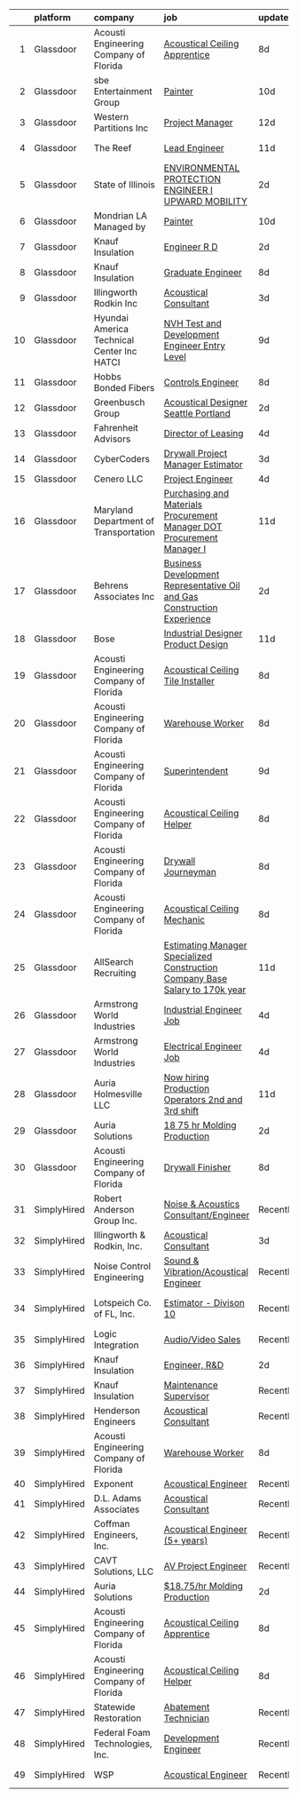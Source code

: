 

|    | platform    | company                                       | job                                                                                                                                                                                                                                                                                                                                                                                                                                                                                                                                                                                                                                                                                                                                                                                                                                                                                                                                                                                                                                                                                                                                                                                                                                                                                                                                                                                                                                        | update_time   | location                         |
|---:|:------------|:----------------------------------------------|:-------------------------------------------------------------------------------------------------------------------------------------------------------------------------------------------------------------------------------------------------------------------------------------------------------------------------------------------------------------------------------------------------------------------------------------------------------------------------------------------------------------------------------------------------------------------------------------------------------------------------------------------------------------------------------------------------------------------------------------------------------------------------------------------------------------------------------------------------------------------------------------------------------------------------------------------------------------------------------------------------------------------------------------------------------------------------------------------------------------------------------------------------------------------------------------------------------------------------------------------------------------------------------------------------------------------------------------------------------------------------------------------------------------------------------------------|:--------------|:---------------------------------|
|  1 | Glassdoor   | Acousti Engineering Company of Florida        | [Acoustical Ceiling Apprentice](https://www.glassdoor.com/partner/jobListing.htm?pos=115&ao=1136043&s=58&guid=00000183bb9327c0944d4fd13331c26b&src=GD_JOB_AD&t=SR&vt=w&ea=1&cs=1_e89ba54d&cb=1665299327251&jobListingId=1008175288702&jrtk=3-0-1getp69v8i16s801-1getp69vpii28800-e91d17ab0ee29802-)                                                                                                                                                                                                                                                                                                                                                                                                                                                                                                                                                                                                                                                                                                                                                                                                                                                                                                                                                                                                                                                                                                                                        | 8d            | West Palm Beach, FL              |
|  2 | Glassdoor   | sbe Entertainment Group                       | [Painter](https://www.glassdoor.com/partner/jobListing.htm?pos=119&ao=1136043&s=58&guid=00000183bb9327c0944d4fd13331c26b&src=GD_JOB_AD&t=SR&vt=w&cs=1_a2cc8811&cb=1665299327251&jobListingId=1008168647445&jrtk=3-0-1getp69v8i16s801-1getp69vpii28800-179a9adc8e4838b7-)                                                                                                                                                                                                                                                                                                                                                                                                                                                                                                                                                                                                                                                                                                                                                                                                                                                                                                                                                                                                                                                                                                                                                                   | 10d           | Los Angeles, CA                  |
|  3 | Glassdoor   | Western Partitions  Inc                       | [Project Manager](https://www.glassdoor.com/partner/jobListing.htm?pos=109&ao=1110586&s=58&guid=00000183bb9327c0944d4fd13331c26b&src=GD_JOB_AD&t=SR&vt=w&cs=1_40f453cc&cb=1665299327251&jobListingId=1008163379986&cpc=9952A63AB06E78AD&jrtk=3-0-1getp69v8i16s801-1getp69vpii28800-92357312e4653041--6NYlbfkN0AZhccrYCUSJlZEde1UnGXnwlG1V9FU8luw-eezWnVYr7gU7tImFviFiW3flIV9CCGPGJUScd9_RMjaFf3KLSSj_3OJmnZT7R-9q3D6jSo-9GhxBKfMv-ftRLSY8ec_5I4U_jwG5s-5uIwh5xnpBWMZOGEOi5fkrqj7ga74zAJd32yF-kV1mZ5f9lGeohZ81sSeKSeY45T9zZAx9ySzSddtiN8EoAZiL987VhiCeRaYCGCiBisYNyD98SG46b4OqEHOmP_DDzBZz6Pox0qykzB1wdXAKYe_q7p1yTqBC-dsh1glh9LQ1UNoBAsGyT6ZqEMOYdw-VSYInuCxLoGj92UFVScVQmKt26oE-g9RPpIsnEY7xIYehhHz7ngUHDqNhXoxkjCXvu7v8pU--zBn1gJjHhV17OXmTetSTz2T8iZf2ndc0SnnmXZjeiuQBKqPtW0%3D)                                                                                                                                                                                                                                                                                                                                                                                                                                                                                                                                                                                                                                                        | 12d           | Las Vegas, NV                    |
|  4 | Glassdoor   | The Reef                                      | [Lead Engineer](https://www.glassdoor.com/partner/jobListing.htm?pos=105&ao=1110586&s=58&guid=00000183bb9327c0944d4fd13331c26b&src=GD_JOB_AD&t=SR&vt=w&ea=1&cs=1_db815806&cb=1665299327250&jobListingId=1008165818449&cpc=8F7BC0C6B9F707AE&jrtk=3-0-1getp69v8i16s801-1getp69vpii28800-bbd1d46c460b081a--6NYlbfkN0CXSQkeGt5T45UmLG5wDtLlu2hmIAgGNz1MLleabOb_DEkTVC6KPNbnwePNHAvUJ1Ooe_AHSULlk5SocMNRQhksmkev_EeExUwfILgLcRtGf83c6JaCHsVZbbQiNL8Bqt3PIPD8enHt0gcYid0jFzVsMRhyUDag67OBFuqHk-jY4LQJnEroUJGto15b69gIjLsB9TXqOcs41ifAQuBgd13f8QFQ7FwsZ_XisoiGnVHh23p3rhy6WaV9tU16pDiiNZNOivGlvYSooqoSKpgjx6PciedbuNYb5sGxhOK6satAO4aZU3hKHXhh8QpX6e2iS9BSByAKY5vl1KG0EwZ3mdVKqcJlghj2b_hfUBJHx75izualYW7qq2Xw1tTxnzWfkC5FJjUl8Y0_0Tw3ISvPq4pI9CnkMhovBgdW5tRA1HQm640FQACFb1TWT73CdgfKU28hu1TfgjRjzPOSNS4U79kM1AqZ3OvcwCgTrwlA3NnGevCvQE78nVONWFCgxuG0GGM%3D)                                                                                                                                                                                                                                                                                                                                                                                                                                                                                                                                                                                     | 11d           | Los Angeles, CA                  |
|  5 | Glassdoor   | State of Illinois                             | [ENVIRONMENTAL PROTECTION ENGINEER I  UPWARD MOBILITY ](https://www.glassdoor.com/partner/jobListing.htm?pos=114&ao=1136043&s=58&guid=00000183bb9327c0944d4fd13331c26b&src=GD_JOB_AD&t=SR&vt=w&cs=1_be7ad3a4&cb=1665299327251&jobListingId=1008190297816&jrtk=3-0-1getp69v8i16s801-1getp69vpii28800-407cba55f848d41b-)                                                                                                                                                                                                                                                                                                                                                                                                                                                                                                                                                                                                                                                                                                                                                                                                                                                                                                                                                                                                                                                                                                                     | 2d            | Springfield, IL                  |
|  6 | Glassdoor   | Mondrian LA  Managed by                       | [Painter](https://www.glassdoor.com/partner/jobListing.htm?pos=122&ao=1136043&s=58&guid=00000183bb9327c0944d4fd13331c26b&src=GD_JOB_AD&t=SR&vt=w&cs=1_9725c7cd&cb=1665299327252&jobListingId=1008168684027&jrtk=3-0-1getp69v8i16s801-1getp69vpii28800-a77a5624c3b2a561-)                                                                                                                                                                                                                                                                                                                                                                                                                                                                                                                                                                                                                                                                                                                                                                                                                                                                                                                                                                                                                                                                                                                                                                   | 10d           | Los Angeles, CA                  |
|  7 | Glassdoor   | Knauf Insulation                              | [Engineer  R D](https://www.glassdoor.com/partner/jobListing.htm?pos=102&ao=1110586&s=58&guid=00000183bb9327c0944d4fd13331c26b&src=GD_JOB_AD&t=SR&vt=w&ea=1&cs=1_ccb621bb&cb=1665299327250&jobListingId=1008188994054&cpc=41F4513DE90102B9&jrtk=3-0-1getp69v8i16s801-1getp69vpii28800-3e7326a677f7fff4--6NYlbfkN0AgCNq5Q9JZmzoW3qRvN8nsjI_K7hzeHLTyl9cbg4zvCuAwJ3I6BceYlWxJTxN8DwVyhQ0Zyk_jBxy7V5RpBhE6ZCBX-aAFuuVa12NKbSiMBcYWNntNGoNgUsMykKBHB3fFk18nH2GZT6Vs07TYRlZ3oZQ5N4Nv_4ie5_wO9l0VtdI3hzLGMrr_fSeSKpFUv_w-K4rKNDfCK1-k-o2hdt-c8BXGjvi0ZtUx60UzBWwIIhwxtCEDzSWGQUz6fCdNQqsNJbblWWXK7o_zzeIXllHXwGdO2OERrbNEo-3sYcQ_9CmuLwD1lxVajgWJcc-qGkelPf_hL6OXTQUf2PtrUYcZTakqAeNcShXfrhdcyKbocfN2URWBSK2LtW6MkPEqvPQUD0OYKRk2g3Sz46tmtwpNUAY5m-6Fyw-XzHbDgN3NekoxH8fzMPSiTuCik75oip__fQPfStd76BinFITVRi39KLn-HnNI5J1lDz42-2JOlFwZTeoF1ZSWsaqf8XHu2gwYc-WXr9bmWQ%3D%3D)                                                                                                                                                                                                                                                                                                                                                                                                                                                                                                                                                                       | 2d            | Shelbyville, IN                  |
|  8 | Glassdoor   | Knauf Insulation                              | [Graduate Engineer](https://www.glassdoor.com/partner/jobListing.htm?pos=125&ao=1136043&s=58&guid=00000183bb9327c0944d4fd13331c26b&src=GD_JOB_AD&t=SR&vt=w&cs=1_7432479f&cb=1665299327252&jobListingId=1008173881530&jrtk=3-0-1getp69v8i16s801-1getp69vpii28800-796c1855e555e207-)                                                                                                                                                                                                                                                                                                                                                                                                                                                                                                                                                                                                                                                                                                                                                                                                                                                                                                                                                                                                                                                                                                                                                         | 8d            | Shasta Lake, CA                  |
|  9 | Glassdoor   | Illingworth   Rodkin  Inc                     | [Acoustical Consultant](https://www.glassdoor.com/partner/jobListing.htm?pos=120&ao=1136043&s=58&guid=00000183bb9327c0944d4fd13331c26b&src=GD_JOB_AD&t=SR&vt=w&ea=1&cs=1_6c6ae410&cb=1665299327251&jobListingId=1008186208345&jrtk=3-0-1getp69v8i16s801-1getp69vpii28800-621e4ad35a828414-)                                                                                                                                                                                                                                                                                                                                                                                                                                                                                                                                                                                                                                                                                                                                                                                                                                                                                                                                                                                                                                                                                                                                                | 3d            | Cotati, CA                       |
| 10 | Glassdoor   | Hyundai America Technical Center  Inc   HATCI | [NVH Test and Development Engineer  Entry Level ](https://www.glassdoor.com/partner/jobListing.htm?pos=128&ao=1136043&s=58&guid=00000183bb9327c0944d4fd13331c26b&src=GD_JOB_AD&t=SR&vt=w&ea=1&cs=1_d4952534&cb=1665299327252&jobListingId=1008172690619&jrtk=3-0-1getp69v8i16s801-1getp69vpii28800-32914a8ec87633a7-)                                                                                                                                                                                                                                                                                                                                                                                                                                                                                                                                                                                                                                                                                                                                                                                                                                                                                                                                                                                                                                                                                                                      | 9d            | Irvine, CA                       |
| 11 | Glassdoor   | Hobbs Bonded Fibers                           | [Controls Engineer](https://www.glassdoor.com/partner/jobListing.htm?pos=101&ao=1110586&s=58&guid=00000183bb9327c0944d4fd13331c26b&src=GD_JOB_AD&t=SR&vt=w&ea=1&cs=1_e5c0d2f7&cb=1665299327250&jobListingId=1008173577907&cpc=79FD7B89A9DB459A&jrtk=3-0-1getp69v8i16s801-1getp69vpii28800-f1685b0ab9c78a31--6NYlbfkN0BHIfC1zsKGIu0R3teaIu8liT7fbRNLaQeDQfcPJweUK7UvDklIW8lY1UVp7Foo4hUTRgncQhd5GoRHcIKAosuaAXc4X6ugByVSc4BNJ7FYwlXYEUDMC16GFqP9iVOzQLkkGGGudUm9ML_-mSQP2R-I2-OX_Bt4unefe6dHFEJPFGD-CLnjywHiserWNtYZ_4wWEWn0jpkENMkBxOtYKWv8b4yFxKNYAG3FgwgSP0YHfd7kp8hMFiOyqLxJfpALAzl_KUMHPV87JRn2o71rbax_5Rfz8Ca-0mOuq0onTMYLnW0yEjxMlAa6SSKW2EuNH2BmIvTb6TQcK9MGeUuWRBGoW2sSRgfj98Mk-PEqGg6TrV0O2i8VOE0l12YBxyxgiGs37GEqH_enVCvPvhiflu3YPH_nwReTbjKha9kCD4CRjPhHpfRzn6YwZysqNINu16s5e7CsKC75FyA3_hiYYwXgrcx8PYuTEV63Od6wRVtPk9QcEhC1OwqHwFbZitCb-SQXDOgw0OEXDzZtkJcAv4YF)                                                                                                                                                                                                                                                                                                                                                                                                                                                                                                                                                               | 8d            | Waco, TX                         |
| 12 | Glassdoor   | Greenbusch Group                              | [Acoustical Designer  Seattle   Portland ](https://www.glassdoor.com/partner/jobListing.htm?pos=116&ao=1136043&s=58&guid=00000183bb9327c0944d4fd13331c26b&src=GD_JOB_AD&t=SR&vt=w&cs=1_772785d4&cb=1665299327251&jobListingId=1008189326951&jrtk=3-0-1getp69v8i16s801-1getp69vpii28800-083d4c2c9b7d3e40-)                                                                                                                                                                                                                                                                                                                                                                                                                                                                                                                                                                                                                                                                                                                                                                                                                                                                                                                                                                                                                                                                                                                                  | 2d            | Seattle, WA                      |
| 13 | Glassdoor   | Fahrenheit Advisors                           | [Director of Leasing](https://www.glassdoor.com/partner/jobListing.htm?pos=104&ao=1110586&s=58&guid=00000183bb9327c0944d4fd13331c26b&src=GD_JOB_AD&t=SR&vt=w&ea=1&cs=1_b639386c&cb=1665299327250&jobListingId=1008183981982&cpc=D24EE3D704DEE7AC&jrtk=3-0-1getp69v8i16s801-1getp69vpii28800-f105ece843b77499--6NYlbfkN0CwjGqOhigleT27TDTfE1Nkh2RUvZY35Ev74XMTfcGCbTc4O2b2DBZ0wSBsh2sUajzqmcOIntxjyxIgOqNxXqpJInYvVo7I9ockoLdfVSFptMiHnEY36afCrX8UOlUjh6R10Erfx70yw0kFnn6vz6sDEencM67IT9PBngXWrhIiMTai6NpHRug9vwCbBuxdFBz5FSBHYx8sH1N7rgwGwW0k4yhuTuCgfIpQPVNW-XnUpaMS7_goA48vcKTbk1r7wzhFwOY9X2a9yTYP0UtvaBbkAOiwtX5DF1KoP4lxlbilGdqpOc4G5elwmPE3Pc9m3hn_218Npd9Vbiy16qdq2Z8CqQy_PNHNHIJTEbB3UtwicdaNElLXzXEiQs3knsRlRWnemMOTH_Fq5apJREoZRebyvh6ebMuwt2AtDxlnhu6oHEm72FeXFqbjv6jPCuRGUB6GP44IlOEP_YJRyuSRXu1e6A88a8zUmkYZEn6kTSuVxoeKkBZjLDKj2LZOD4U3IHcxgM-GKFkkPQ%3D%3D)                                                                                                                                                                                                                                                                                                                                                                                                                                                                                                                                                                 | 4d            | Martinsville, VA                 |
| 14 | Glassdoor   | CyberCoders                                   | [Drywall Project Manager Estimator](https://www.glassdoor.com/partner/jobListing.htm?pos=112&ao=1110586&s=58&guid=00000183bb9327c0944d4fd13331c26b&src=GD_JOB_AD&t=SR&vt=w&ea=1&cs=1_8e565a34&cb=1665299327251&jobListingId=1008187966909&cpc=2CAED5C921A5F994&jrtk=3-0-1getp69v8i16s801-1getp69vpii28800-48d4ac678cf2700b--6NYlbfkN0CpFJQzrgRR8WqXWK1qKKEqALWJw739KlKqr2H-MSI4eoBlI4EFrmor2FYZMP3muM0XWsLqOLc1LU8OScn49bLTZT2AznZNoDqLs2pus3ijwuhGNVoTN9ZYCGq7CsGY8rWouXrKDcHz60Ad3OMuP8uYB0I-9mfdIljhiusRiZy4aoiYDqJjGWfaT1JoviPxBqlfUM0FuMqHNRbrVacqZ0wXV1_O3_iNVE4lDKQbCAYqNL1mLbCzOZrM3k2e7Bhht7EpKmHg0hYRZqgOwmndnmBdbtSQmdGTUby6WMBXfvfRkYoDnM8VCx_6wh20l90vJh6xcGWn-P7TL8WpL-TQtFTn95x8DMXTV8QAC0_tEsicSvZnPvkNPAk3FY8wK_nRE01heinJo6yzJnB-HhbXiT33ySjCfMrNXYubj1Y13gizw_t8a_EOMe5Nk0gEZbdtESlp53wWkkdVWUzGhs7tl_reEovKRjxNj1iudfBZXPNJdbBmEm0JwbjrUJX6OwOpNPfrpeAgLAs4xRuqTuZ38_t9UTzHv8zFzNIrdIKbdYjammMWoW2B82WYGrXh4CZx2G3voJQFHTW1WArJExNO2X8FuNeBXbCtEMLzxS-MqqUl1DGPtYjcGUtPJh5-aHNpnU-N_oNCAy85fco3qCWJddCgl1vJwcl8O80uyOtxgTNnAqf15sbSFJ_nHkqlpxOPqCbAvFUUHvM3nYYnOIwh9PxXP0L7wVIdq9buUSFt0hN3900ASyxAG616ZTiBYGu8jvpYSjqhP0w9QKo9Kezj0lCOT22ZA4teC5tEyachp0aWvDA8I2DzWmHACSZs3QyeLmczztQGbT_2Jzn_-7xaxHYaBT0QI4nH4aeVmaXR9auPqZJYSV2i0fZfoih8-APC-Y8xk9TaBsDxb9EXFNgkr1z1GiIV7Bwtx9zN_nha1jkLb9vOEJkWLnxo-jen8UkBg9xTfsjjTa3xtqBfTwdoe-Q3fZQFQFzaKu0TetFVlOM-yyc9psw4cnMTi8lo253FOQ8qq0iIguQZQAQXnECY8Xv1HzSydlrfxP4%3D) | 3d            | San Diego, CA                    |
| 15 | Glassdoor   | Cenero  LLC                                   | [Project Engineer](https://www.glassdoor.com/partner/jobListing.htm?pos=107&ao=1110586&s=58&guid=00000183bb9327c0944d4fd13331c26b&src=GD_JOB_AD&t=SR&vt=w&ea=1&cs=1_e59143fb&cb=1665299327251&jobListingId=1008183248652&cpc=6193B0C32834B022&jrtk=3-0-1getp69v8i16s801-1getp69vpii28800-e69850c96c47da24--6NYlbfkN0Dyh_9pVTOrbB7_YOS-XjJrOhS2yCgu89DPKXDDWkMHIfVs57qoazPq05j7m-1-fsCVmTpU82kme5pyJ4_HQP-UzgJ2meSKbsBCNEoUg2VStnXhAiPPfr6I78dmyS0E_HL_kFkU4ABjPQgF0qJE5HkW2qOEF3H-lmgrrkQpHk4lXAZlh2uGvN3uIG7i1jww0Np3NJPRkjeHDGYffSvoz0r02rCphWOxjmcZL4N5blQKQCdw__qRBfFTXjAMw-u95h4AnizC2zgunFUVDAAN3GtWeLM-VRRQM4VGfb9XP5V3vw6TsY8WYyc3YwBtzoz_5Q2k0MIK5KyMR0z14eI-zGPz06hkSEPvQB_G4Z303njHQfuU-Qyf6fMeqhXsQsJE5nCjlw9Cz_ZYG25_Rj1X92POny0RRP1Ajh-K_uNrzH6RTJTsflmk1zLGhhYiVq3rPx1i4ScdYfxGSU-0UKLmxYUErZqjkuuKw1WwlpcVM9pfRnb5Fs925unIaLi83aBZdsS7Ie3IQBReLQ%3D%3D)                                                                                                                                                                                                                                                                                                                                                                                                                                                                                                                                                                    | 4d            | Lebanon, NJ                      |
| 16 | Glassdoor   | Maryland Department of Transportation         | [Purchasing and Materials Procurement Manager  DOT Procurement Manager I ](https://www.glassdoor.com/partner/jobListing.htm?pos=127&ao=1136043&s=58&guid=00000183bb9327c0944d4fd13331c26b&src=GD_JOB_AD&t=SR&vt=w&cs=1_0325524d&cb=1665299327252&jobListingId=1008166262988&jrtk=3-0-1getp69v8i16s801-1getp69vpii28800-9a85fd3ead9655ca-)                                                                                                                                                                                                                                                                                                                                                                                                                                                                                                                                                                                                                                                                                                                                                                                                                                                                                                                                                                                                                                                                                                  | 11d           | United States                    |
| 17 | Glassdoor   | Behrens   Associates Inc                      | [Business Development Representative   Oil and Gas Construction Experience](https://www.glassdoor.com/partner/jobListing.htm?pos=103&ao=1110586&s=58&guid=00000183bb9327c0944d4fd13331c26b&src=GD_JOB_AD&t=SR&vt=w&ea=1&cs=1_7e84fbc6&cb=1665299327250&jobListingId=1008189381542&cpc=3E251C7E648E8D76&jrtk=3-0-1getp69v8i16s801-1getp69vpii28800-6bd62d9863586743--6NYlbfkN0A1Hx1H8Z_ZGf51L8iwGP-htVtHzPykBAmnYM3BEYS-BjjwICEKZDygGsW5fNPTqNgQbUIQAwvzRfNKxUDTSHRuKABvJjLdXHaDSvvodXQKF_8aTCa9aBEeCN7ONcotCbvMOaM9sftVEmeSTOjHFihBfsQCnb517Nv30W9hjZUON143qFtbvTo6qhvOW-fJ8hZS_HyIZDY5U1nsitTbNO12G2_vbEbUNU33CCOuK8dm8J41bTiGXPa5_lkB7rJlNL4erGu_k4xAAvUWA1dC1zbK1FUjtGECKbE5rfHUhA1DNni5VPzBFlY_b3SjLwFenxNOrS1g-tOzFMEUdOThJy5iUTpW8Vwa8BwZoKK3l2t9tEoa5gPMPlT5NRgHy9pgC7jVtAZBx3APWSssNn1DDRY2u3zwXzyZVbXZtqza0VOZDjIw9LA5nSCPp6l4QGQy4q5sRnsg_PVkcAXKy7Tp1eIdJvygFjYK3Hi-KJZkZecSeVMiNKdcilKRXbnGSZiXxoAD4yHL2ngHoX3KEDjBMnWM)                                                                                                                                                                                                                                                                                                                                                                                                                                                                                                       | 2d            | Longmont, CO                     |
| 18 | Glassdoor   | Bose                                          | [Industrial Designer   Product Design](https://www.glassdoor.com/partner/jobListing.htm?pos=113&ao=1136043&s=58&guid=00000183bb9327c0944d4fd13331c26b&src=GD_JOB_AD&t=SR&vt=w&cs=1_2b0d0bbb&cb=1665299327251&jobListingId=1008165078786&jrtk=3-0-1getp69v8i16s801-1getp69vpii28800-10650a6c080598d6-)                                                                                                                                                                                                                                                                                                                                                                                                                                                                                                                                                                                                                                                                                                                                                                                                                                                                                                                                                                                                                                                                                                                                      | 11d           | Framingham, MA                   |
| 19 | Glassdoor   | Acousti Engineering Company of Florida        | [Acoustical Ceiling Tile Installer](https://www.glassdoor.com/partner/jobListing.htm?pos=126&ao=1136043&s=58&guid=00000183bb9327c0944d4fd13331c26b&src=GD_JOB_AD&t=SR&vt=w&ea=1&cs=1_ee112747&cb=1665299327252&jobListingId=1008175288730&jrtk=3-0-1getp69v8i16s801-1getp69vpii28800-fcda9dd87811eae8-)                                                                                                                                                                                                                                                                                                                                                                                                                                                                                                                                                                                                                                                                                                                                                                                                                                                                                                                                                                                                                                                                                                                                    | 8d            | West Palm Beach, FL              |
| 20 | Glassdoor   | Acousti Engineering Company of Florida        | [Warehouse Worker](https://www.glassdoor.com/partner/jobListing.htm?pos=123&ao=1136043&s=58&guid=00000183bb9327c0944d4fd13331c26b&src=GD_JOB_AD&t=SR&vt=w&ea=1&cs=1_27724201&cb=1665299327252&jobListingId=1008174937984&jrtk=3-0-1getp69v8i16s801-1getp69vpii28800-c5cb6c0ec3ad63fc-)                                                                                                                                                                                                                                                                                                                                                                                                                                                                                                                                                                                                                                                                                                                                                                                                                                                                                                                                                                                                                                                                                                                                                     | 8d            | Rockledge, FL                    |
| 21 | Glassdoor   | Acousti Engineering Company of Florida        | [Superintendent](https://www.glassdoor.com/partner/jobListing.htm?pos=121&ao=1136043&s=58&guid=00000183bb9327c0944d4fd13331c26b&src=GD_JOB_AD&t=SR&vt=w&ea=1&cs=1_2bf95e45&cb=1665299327251&jobListingId=1008171588101&jrtk=3-0-1getp69v8i16s801-1getp69vpii28800-3449c3b8254a67ee-)                                                                                                                                                                                                                                                                                                                                                                                                                                                                                                                                                                                                                                                                                                                                                                                                                                                                                                                                                                                                                                                                                                                                                       | 9d            | Miami, FL                        |
| 22 | Glassdoor   | Acousti Engineering Company of Florida        | [Acoustical Ceiling Helper](https://www.glassdoor.com/partner/jobListing.htm?pos=117&ao=1136043&s=58&guid=00000183bb9327c0944d4fd13331c26b&src=GD_JOB_AD&t=SR&vt=w&ea=1&cs=1_f0d802a5&cb=1665299327251&jobListingId=1008174938016&jrtk=3-0-1getp69v8i16s801-1getp69vpii28800-72e1fdc3bbb343a1-)                                                                                                                                                                                                                                                                                                                                                                                                                                                                                                                                                                                                                                                                                                                                                                                                                                                                                                                                                                                                                                                                                                                                            | 8d            | Rockledge, FL                    |
| 23 | Glassdoor   | Acousti Engineering Company of Florida        | [Drywall Journeyman](https://www.glassdoor.com/partner/jobListing.htm?pos=129&ao=1136043&s=58&guid=00000183bb9327c0944d4fd13331c26b&src=GD_JOB_AD&t=SR&vt=w&ea=1&cs=1_077ac5db&cb=1665299327252&jobListingId=1008175288690&jrtk=3-0-1getp69v8i16s801-1getp69vpii28800-388a8ccfa4b6b5e9-)                                                                                                                                                                                                                                                                                                                                                                                                                                                                                                                                                                                                                                                                                                                                                                                                                                                                                                                                                                                                                                                                                                                                                   | 8d            | Alachua, FL                      |
| 24 | Glassdoor   | Acousti Engineering Company of Florida        | [Acoustical Ceiling Mechanic](https://www.glassdoor.com/partner/jobListing.htm?pos=118&ao=1136043&s=58&guid=00000183bb9327c0944d4fd13331c26b&src=GD_JOB_AD&t=SR&vt=w&ea=1&cs=1_fdedb992&cb=1665299327251&jobListingId=1008174320165&jrtk=3-0-1getp69v8i16s801-1getp69vpii28800-a9fa520409dceea8-)                                                                                                                                                                                                                                                                                                                                                                                                                                                                                                                                                                                                                                                                                                                                                                                                                                                                                                                                                                                                                                                                                                                                          | 8d            | Charlotte, NC                    |
| 25 | Glassdoor   | AllSearch Recruiting                          | [Estimating Manager   Specialized Construction Company   Base Salary to 170k year](https://www.glassdoor.com/partner/jobListing.htm?pos=111&ao=1110586&s=58&guid=00000183bb9327c0944d4fd13331c26b&src=GD_JOB_AD&t=SR&vt=w&ea=1&cs=1_a515cd5b&cb=1665299327251&jobListingId=1008165876702&cpc=7F6F94E2229B3AB5&jrtk=3-0-1getp69v8i16s801-1getp69vpii28800-a729538064656a34--6NYlbfkN0BIZBIB-feRJ1ps5lUFZsr8NTZAsH7YPK5zcFIX_McgoiPWU56GA3ru9MMSEu27efvE3SJ6RqbX6QV6QcSoNMGRZK_bZEfGf95ytDRy0kYX4oF-8lCP8SS8eM-H6PGBY55KH6jqzZfl4KmfakoVGp48JAzRDvQK_M1KUOKUOuYsNvm4pOQKg5AuFGruZ0kibzgfwICCbCjUkdnkOxqhpTQEypKSqg_qytpg5E3yv7Ja1hJcll7uDmduQOUGEl127oi7A6Jnkle2qAkfxouEv9cPEbclf4kwFn5gJzvRHd11_n0nGzYQ8iRc9MSVXkOE8ARBwZGPOmtoi8i2y_w8PaGjc8MykEAD3ns-SYhbudIdTPRO9y-hejaJlzVUNh8zzDXxK4ciAJ_o4vwNA18EsPfwsLHNmAeBs2EUpAgiJGlO8eW3hpEYLASUmkKLP1bQIurkmKQqfTwndaBDuCExVWWjrtpT9FrtUB3kVL_KpKQjspFFl0CDQ0wyoaKGXhPmtLzVTy5FD9-S0BpvyQbA1GJayuWr1b15BKC-UCenTLqXmeQwa6WzVFWilmuOe8dlrTj_kqvSBzUmVLRFGjOa9XX6W0geJzSN-0SwyuVUXE-1DKFWRRpbGiqlc72rOrQug5t2jma8eFud8-sIykQXlIY2X8xEioXX10D23npFF7WkvQ%3D%3D)                                                                                                                                                                                                                                                                                                                                    | 11d           | King George, VA                  |
| 26 | Glassdoor   | Armstrong World Industries                    | [Industrial Engineer Job](https://www.glassdoor.com/partner/jobListing.htm?pos=106&ao=1110586&s=58&guid=00000183bb9327c0944d4fd13331c26b&src=GD_JOB_AD&t=SR&vt=w&cs=1_2d7b2c26&cb=1665299327250&jobListingId=1008184107777&cpc=8D52E76475A7E842&jrtk=3-0-1getp69v8i16s801-1getp69vpii28800-dd28b0054b630035--6NYlbfkN0DAm8vvJJD9Y3Etb11EBkS-MujQulL42x3uS2fFnoqOvBYOdSkItgnS_XAoHIcOHB1AHc9KpO4ffXlUeyKA88KNxuDF0Mjls0Q141Y_1pf3wVAOgCyHPD5_4BXmWx2k5rRLzR16rWNI7-fpfXjp6kNLN6S1lxUW_sWhg2eARP0-LfrtaBqmhJX8bStE-PKTgRhcJg0Wc6_2an_UAJbXsNWRAlVyLAGOgcIV4Exo-elWQk0hUqQ63hCFWO_myQvnggRdWkFgTYlEJmp4ZdKKgQ0m9yExcGYwXm3HsPywv8xEVYJeZLSra-5qEvycHeNTRqf3XLh4vrK88VoGLKs68F88k2x2GZeA4RSEy23yVG5KBQQ2odIo9iPStyBZ9APdVDbsA3Fq-DHRyy-HZkR0s8UvbLairqKE27wg9lZCCepHWj68nhv30borXdCOBN1uY6mTrj3SQSSmHJNFl0oq6beijLKPu9tk9RQaEh1Yu3-bgeUGmX3ti4moBdjPixErMys2U6rwJjElmS-ck_7O3aj2xf8HzYzVhfVWKadzWpvwtQ%3D%3D)                                                                                                                                                                                                                                                                                                                                                                                                                                                                                                                                  | 4d            | Macon, GA                        |
| 27 | Glassdoor   | Armstrong World Industries                    | [Electrical Engineer Job](https://www.glassdoor.com/partner/jobListing.htm?pos=108&ao=1110586&s=58&guid=00000183bb9327c0944d4fd13331c26b&src=GD_JOB_AD&t=SR&vt=w&cs=1_6c77f503&cb=1665299327250&jobListingId=1008184107778&cpc=44CD5376B8534B8F&jrtk=3-0-1getp69v8i16s801-1getp69vpii28800-9c2c5e91d2f935aa--6NYlbfkN0DAm8vvJJD9Y3Etb11EBkS-MujQulL42x3uS2fFnoqOvBYOdSkItgnS_XAoHIcOHB1AHc9KpO4ffYfUaOT0MIOgokgVyabY_54hGtFuzoXcwzMpAtMpKImYnuWh_hUy3ZJ_3Ww3cwIA48Op4z5WAqnvmILQ51Kh26NmYdXUp_rbNbzbSVUaV3Qe6sC5EHteWdM9W_wp4qC2wt5boEL77LU4S5YEuW-bHaNsk-Ir8ntB-eIXIG_kXGOp_Y3yXUG-Lb7sXtVL4v0mewqlx_Mp5BR8gVpR7_6t-lzhgab2sARsGomiNDMFICn2npwPhKm861LGvYJrmHVbjZJRGT0MOO_UOrPuIGclH6_t0Q5Z54vtBq3epUPE6O595QnVNX-ve_t6zhZH8EuwfWAuFRLfyPBGNCnCOufxp1FVbSRl-ePUxk-47iOO19gIO4PsMInrMT1kjS-I98wfvw8EhtaYZKiIl-5nm8wMc4gTMXH7lZnOx5okUNruyQ3F-0zj5QHV_sWQ0SQj3Ht4mArNqKktlpXW_NcW4Y8rP7fHangNJWgXug%3D%3D)                                                                                                                                                                                                                                                                                                                                                                                                                                                                                                                                  | 4d            | Macon, GA                        |
| 28 | Glassdoor   | Auria Holmesville  LLC                        | [Now hiring Production Operators 2nd and 3rd shift](https://www.glassdoor.com/partner/jobListing.htm?pos=110&ao=1110586&s=58&guid=00000183bb9327c0944d4fd13331c26b&src=GD_JOB_AD&t=SR&vt=w&ea=1&cs=1_858cc99c&cb=1665299327251&jobListingId=1008165712134&cpc=1FDE87803EF93CD3&jrtk=3-0-1getp69v8i16s801-1getp69vpii28800-774be9e29f9e1d9c--6NYlbfkN0CYq252up1RlunyTpquboaD00VQoFHGwxopcVBoMHAHGBEuT4Zox2IIz_foSDa4JWYgsuiI5M-1c5vZl0APCacPruZHzH41gsU0yWPjW0wLq6ZTBkE2LRuPiE_H3oO8WkEcuIKcedjZFwa6Owzd-sjOWajf1xV-G4LG53TUPSmkAq0lP9KsBsIo2rH44hx9fjPUnEfvlwoigAh-H1NYJvNXnO-u2c0YKIhSgv2JklfzbliRmxMyXkyuQPOEVDRBAyO27tCyu3NgWj1k0HqASWKByV7WknWW8SlBuHQ4-HqK17V6iE_P2YgH93SbX6n28Jjczt81wnwjGGmCXIdyuvz54uNZS4BAPetuxECafE1e1xCH2RUa4NEY4nynRDHzMb9FiWrHJDff3dlrh09aOMy-ozlG57iuvXo8Nny3spjHfeLS_M763DzXWKhiPQSgDec1x0JI7h3Q8_O-Uc2AvAh3P65QWXKRyAL0dAOsKqXsI8CgFk9BNeGjfYHJRwj7CKZzS-bh6kBUXZcPcNoSurXQzAfeioGdbo7ZUV2OEMIBulxsPUA_meGq)                                                                                                                                                                                                                                                                                                                                                                                                                                                                                               | 11d           | Holmesville, OH                  |
| 29 | Glassdoor   | Auria Solutions                               | [ 18 75 hr Molding Production](https://www.glassdoor.com/partner/jobListing.htm?pos=124&ao=1136043&s=58&guid=00000183bb9327c0944d4fd13331c26b&src=GD_JOB_AD&t=SR&vt=w&ea=1&cs=1_f8a5bd42&cb=1665299327252&jobListingId=1008189627622&jrtk=3-0-1getp69v8i16s801-1getp69vpii28800-092a63f959dc0140-)                                                                                                                                                                                                                                                                                                                                                                                                                                                                                                                                                                                                                                                                                                                                                                                                                                                                                                                                                                                                                                                                                                                                         | 2d            | Old Fort, NC                     |
| 30 | Glassdoor   | Acousti Engineering Company of Florida        | [Drywall Finisher](https://www.glassdoor.com/partner/jobListing.htm?pos=130&ao=1136043&s=58&guid=00000183bb9327c0944d4fd13331c26b&src=GD_JOB_AD&t=SR&vt=w&ea=1&cs=1_f957dbb5&cb=1665299327252&jobListingId=1008174937983&jrtk=3-0-1getp69v8i16s801-1getp69vpii28800-e7579e801eed8fe3-)                                                                                                                                                                                                                                                                                                                                                                                                                                                                                                                                                                                                                                                                                                                                                                                                                                                                                                                                                                                                                                                                                                                                                     | 8d            | Rockledge, FL                    |
| 31 | SimplyHired | Robert Anderson Group Inc.                    | [Noise & Acoustics Consultant/Engineer](https://www.simplyhired.com/job/3RQyZ2epzGM_J7msygI1rKSrCCt5vftupBGmy5O7vl85YaWUn7J1Hw?q=acoustical+engineering)                                                                                                                                                                                                                                                                                                                                                                                                                                                                                                                                                                                                                                                                                                                                                                                                                                                                                                                                                                                                                                                                                                                                                                                                                                                                                   | Recently      | Dearborn, MI                     |
| 32 | SimplyHired | Illingworth & Rodkin, Inc.                    | [Acoustical Consultant](https://www.simplyhired.com/job/Jb8Whjjq6LlCyQZYP26GoZOKPYIG-nU40s1XhZBY6EWoJfk0qN6TnQ?q=acoustical+engineering)                                                                                                                                                                                                                                                                                                                                                                                                                                                                                                                                                                                                                                                                                                                                                                                                                                                                                                                                                                                                                                                                                                                                                                                                                                                                                                   | 3d            | Cotati, CA                       |
| 33 | SimplyHired | Noise Control Engineering                     | [Sound & Vibration/Acoustical Engineer](https://www.simplyhired.com/job/CDceFb5v_j1NCLBATcrmv4bMydXPH2pI1EIle-yEFeglI5YMjWrWuA?q=acoustical+engineering)                                                                                                                                                                                                                                                                                                                                                                                                                                                                                                                                                                                                                                                                                                                                                                                                                                                                                                                                                                                                                                                                                                                                                                                                                                                                                   | Recently      | Billerica, MA                    |
| 34 | SimplyHired | Lotspeich Co. of FL, Inc.                     | [Estimator - Divison 10](https://www.simplyhired.com/job/EPR_e1AeGaNHbEng1mUbU88eMuP0RNGqElYd9vycWjrUZzqiquscuA?q=acoustical+engineering)                                                                                                                                                                                                                                                                                                                                                                                                                                                                                                                                                                                                                                                                                                                                                                                                                                                                                                                                                                                                                                                                                                                                                                                                                                                                                                  | Recently      | Fort Lauderdale, FL              |
| 35 | SimplyHired | Logic Integration                             | [Audio/Video Sales](https://www.simplyhired.com/job/GP-EWljQwTOYDtjnRII4saJHnPLbPBEW0Ps2xIp8qwDC9jaQLxi63g?q=acoustical+engineering)                                                                                                                                                                                                                                                                                                                                                                                                                                                                                                                                                                                                                                                                                                                                                                                                                                                                                                                                                                                                                                                                                                                                                                                                                                                                                                       | Recently      | Lone Tree, CO                    |
| 36 | SimplyHired | Knauf Insulation                              | [Engineer, R&D](https://www.simplyhired.com/job/8CjpUpC_sYVJc7wwsT71QlxqctHQVvMrtAd-o-EgQ8broZRDvkwkkw?q=acoustical+engineering)                                                                                                                                                                                                                                                                                                                                                                                                                                                                                                                                                                                                                                                                                                                                                                                                                                                                                                                                                                                                                                                                                                                                                                                                                                                                                                           | 2d            | Shelbyville, IN                  |
| 37 | SimplyHired | Knauf Insulation                              | [Maintenance Supervisor](https://www.simplyhired.com/job/piJJueLO36wtpK6ipVTosxhkT1DEFxhOjRUr7gwMDD_MNXmSBpMAwQ?q=acoustical+engineering)                                                                                                                                                                                                                                                                                                                                                                                                                                                                                                                                                                                                                                                                                                                                                                                                                                                                                                                                                                                                                                                                                                                                                                                                                                                                                                  | Recently      | Albion, MI                       |
| 38 | SimplyHired | Henderson Engineers                           | [Acoustical Consultant](https://www.simplyhired.com/job/eUozg0COUTagAe9IZamS1zUaMXCsMz97T7hC9QAJ6Yf6SNVhzyiIkg?q=acoustical+engineering)                                                                                                                                                                                                                                                                                                                                                                                                                                                                                                                                                                                                                                                                                                                                                                                                                                                                                                                                                                                                                                                                                                                                                                                                                                                                                                   | Recently      | United States                    |
| 39 | SimplyHired | Acousti Engineering Company of Florida        | [Warehouse Worker](https://www.simplyhired.com/job/r21EyQMmZuLawT_w2o5BhlFVeJt6ghiJOmrFawx26pE37eHRoLPqsA?q=acoustical+engineering)                                                                                                                                                                                                                                                                                                                                                                                                                                                                                                                                                                                                                                                                                                                                                                                                                                                                                                                                                                                                                                                                                                                                                                                                                                                                                                        | 8d            | Rockledge, FL +2 locations       |
| 40 | SimplyHired | Exponent                                      | [Acoustical Engineer](https://www.simplyhired.com/job/nMy82zE1F-azJoMBlwlsWpvjOaLhPcZvJxPU7KQIycRYMIdhZk4m3w?q=acoustical+engineering)                                                                                                                                                                                                                                                                                                                                                                                                                                                                                                                                                                                                                                                                                                                                                                                                                                                                                                                                                                                                                                                                                                                                                                                                                                                                                                     | Recently      | Denver, CO                       |
| 41 | SimplyHired | D.L. Adams Associates                         | [Acoustical Consultant](https://www.simplyhired.com/job/Vc4IMLST58vgPqm1MAke1kcr2yg4_K4cjBp_JKNhoB_GM7z42JC8NA?q=acoustical+engineering)                                                                                                                                                                                                                                                                                                                                                                                                                                                                                                                                                                                                                                                                                                                                                                                                                                                                                                                                                                                                                                                                                                                                                                                                                                                                                                   | Recently      | Kailua, HI +1 location           |
| 42 | SimplyHired | Coffman Engineers, Inc.                       | [Acoustical Engineer (5+ years)](https://www.simplyhired.com/job/41tWoBJcKrR8QUvQL1EiSHWSTKwAGkBvZPZm29tgw-z1X2I1xOD9kA?q=acoustical+engineering)                                                                                                                                                                                                                                                                                                                                                                                                                                                                                                                                                                                                                                                                                                                                                                                                                                                                                                                                                                                                                                                                                                                                                                                                                                                                                          | Recently      | San Diego, CA                    |
| 43 | SimplyHired | CAVT Solutions, LLC                           | [AV Project Engineer](https://www.simplyhired.com/job/QyWO_lH0zp6hiPORvJqW7dv6dQq72igDnDnDg_0tKpIYvAC65Ytwmg?q=acoustical+engineering)                                                                                                                                                                                                                                                                                                                                                                                                                                                                                                                                                                                                                                                                                                                                                                                                                                                                                                                                                                                                                                                                                                                                                                                                                                                                                                     | Recently      | North Andover, MA                |
| 44 | SimplyHired | Auria Solutions                               | [$18.75/hr Molding Production](https://www.simplyhired.com/job/S6Q-4AJpoEJKNNpv5XUfrb9yh9g4bQIaMCOA1h835x4eTLFU1SQRRA?q=acoustical+engineering)                                                                                                                                                                                                                                                                                                                                                                                                                                                                                                                                                                                                                                                                                                                                                                                                                                                                                                                                                                                                                                                                                                                                                                                                                                                                                            | 2d            | Old Fort, NC                     |
| 45 | SimplyHired | Acousti Engineering Company of Florida        | [Acoustical Ceiling Apprentice](https://www.simplyhired.com/job/DEBH7CLFrGXkTsVX_eyjR9ev47xIhk7iQv7QvWLzMllm3e2Vpm9I1Q?q=acoustical+engineering)                                                                                                                                                                                                                                                                                                                                                                                                                                                                                                                                                                                                                                                                                                                                                                                                                                                                                                                                                                                                                                                                                                                                                                                                                                                                                           | 8d            | West Palm Beach, FL +3 locations |
| 46 | SimplyHired | Acousti Engineering Company of Florida        | [Acoustical Ceiling Helper](https://www.simplyhired.com/job/xEvL7gzYOBRE4kcAJ-mj8pylvZd_NIR0L1dzbInC9XJPdeQatoIZyA?q=acoustical+engineering)                                                                                                                                                                                                                                                                                                                                                                                                                                                                                                                                                                                                                                                                                                                                                                                                                                                                                                                                                                                                                                                                                                                                                                                                                                                                                               | 8d            | Rockledge, FL +4 locations       |
| 47 | SimplyHired | Statewide Restoration                         | [Abatement Technician](https://www.simplyhired.com/job/uBqUPBbzmHEXvDxDJeHSpm25OX_IcjlJGZA8-rv1eF863TGKgBMJHw?q=acoustical+engineering)                                                                                                                                                                                                                                                                                                                                                                                                                                                                                                                                                                                                                                                                                                                                                                                                                                                                                                                                                                                                                                                                                                                                                                                                                                                                                                    | Recently      | Mesa, AZ                         |
| 48 | SimplyHired | Federal Foam Technologies, Inc.               | [Development Engineer](https://www.simplyhired.com/job/OZRL5QxFyiVH1G9AWySM02YHcEKgtv3NlEZpMASq0VP6DsB2Xse8nA?q=acoustical+engineering)                                                                                                                                                                                                                                                                                                                                                                                                                                                                                                                                                                                                                                                                                                                                                                                                                                                                                                                                                                                                                                                                                                                                                                                                                                                                                                    | Recently      | New Richmond, WI                 |
| 49 | SimplyHired | WSP                                           | [Acoustical Engineer](https://www.simplyhired.com/job/NQ9T_tZmNIcSe7YyK06Lur7qOdc5wAwF4ekqvHAY2f7y-7lOBr7dZQ?q=acoustical+engineering)                                                                                                                                                                                                                                                                                                                                                                                                                                                                                                                                                                                                                                                                                                                                                                                                                                                                                                                                                                                                                                                                                                                                                                                                                                                                                                     | Recently      | Providence, RI                   |